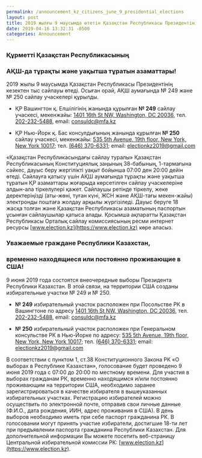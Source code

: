 ```yaml
---
permalink: /announcement_kz_citizens_june_9_presidential_elections
layout: post
title: 2019 жылғы 9 маусымда өтетін Қазақстан Республикасы Президентінің кезектен тыс сайлауы жөнінде xабарлама
date: 2019-04-16 13:32:31 -0500
categories: Announcement
---
```


### Құрметті Қазақстан Республикасының
### АҚШ-да тұрақты және уақытша тұратын азаматтары!

2019 жылы 9 маусымда Қазақстан Республикасы Президентінің кезектен тыс сайлауы өтеді.
Осыған орай, АҚШ аумағында № 249 және № 250 сайлау учаскелері құрылды.

- ҚР Вашингтон қ. Елшілігінің жанында құрылған __№ 249__ сайлау учаскесі, мекенжайы: [1401 16th St NW, Washington, DC 20036](https://goo.gl/maps/61o8BRrdUcRPyJa17), тел. [202-232-5488](tel:202-232-5488), email: [consuldc@mfa.kz](mailto:consuldc@mfa.kz)

- ҚР Нью-Йорк қ. Бас консулдығының жанында құрылған __№ 250__ сайлау учаскесі, мекенжайы: [535 5th Avenue, 19th floor, New York, New York 10017](https://goo.gl/maps/n8qLf2FF2hNiSUK96); тел. [(646) 370-6331](tel:646-370-6331); email: [electionkz2019@gmail.com](mailto:electionkz2019@gmail.com)

«Қазақстан Республикасындағы сайлау туралы» Қазақстан Республикасының Конституциялық заңының 38-бабының, 1-тармағына сәйкес, дауыс беру жергілікті уақыт бойынша 07:00 ден 20:00 дейін өтеді.
Сайлауға қатысу үшін АҚШ аумағында тұрақты және уақытша тұратын ҚР азаматтары жоғарыда көрсетілген сайлау учаскелеріне алдын-ала тіркелулері қажет.
Сайлаушы ретінде тіркелу, жеке деректеріңізді (аты-жөні, туған күні, ЖСН және АҚШ-тағы мекен-жайы) электронды поштаға жолдау арқылы жүргізіледі.
Дауыс беруге 18 жасқа толған және Қазақстан Республикасы азаматының паспортын ұсынған сайлаушылар қатыса алады.
Қосымша ақпаратты Қазақстан Республикасы Орталық сайлау комиссиясының ресми интернет ресурсы [www.election.kz](https://www.election.kz) көре аласыз.


### Уважаемые граждане Республики Казахстан,
### временно находящиеся или постоянно проживающие в США!

9 июня 2019 года состоятся внеочередные выборы Президента Республики Казахстан.
В этой связи, на территории США созданы избирательные участки № 249 и № 250.

- __№ 249__ избирательный участок расположен при Посольстве РК в Вашингтоне по адресу [1401 16th St NW, Washington, DC 20036](https://goo.gl/maps/61o8BRrdUcRPyJa17), тел. [202-232-5488](tel:202-232-5488), email: [consuldc@mfa.kz](mailto:consuldc@mfa.kz)

- __№ 250__ избирательный участок расположен при Генеральном консульстве РК в Нью-Йорке по адресу: [535 5th Avenue, 19th floor, New York, New York 10017](https://goo.gl/maps/n8qLf2FF2hNiSUK96); тел. [(646) 370-6331](tel:646-370-6331); email: [electionkz2019@gmail.com](mailto:electionkz2019@gmail.com)

В соответствии с пунктом 1, ст.38 Конституционного Закона РК «О выборах в Республике Казахстан», голосование будет проведено 9 июня 2019 года с 07:00 до 20:00 по местному времени.
Для участия в выборах гражданам РК, временно находящимся и/или постоянно проживающим на территории США, необходимо заранее зарегистрироваться в качестве избирателя в вышеуказанных избирательных участках.
Регистрацию избирателей можно осуществить по электронной почте, отправив свои личные данные (Ф.И.О., дата рождения, ИИН, адрес проживания в США). В день выборов необходимо иметь при себе паспорт гражданина РК.
В голосовании могут принять участие избиратели, достигшие 18-ти лет при предъявлении паспорта гражданина Республики Казахстан.
Для дополнительной информации Вы можете посетить веб-страницу Центральной избирательной комиссии РК: [www.election.kz](https://www.election.kz).
 
